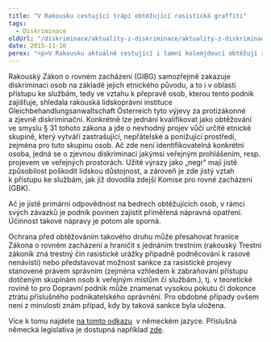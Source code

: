 ```yaml
---
title: "V Rakousku cestující trápí obtěžující rasistická graffiti"
tags:
  - Diskriminace
oldUrl: "/diskriminace/aktuality-z-diskriminace/aktuality-z-diskriminace-2015/v-rakousku-cestujici-trapi-obtezujici-rasisticka-graffiti/"
date: 2015-11-16
perex: "<p>V Rakousku aktuálně cestující i tamní kolemjdoucí obtěžují rasistické nápisy a vyobrazení tmavých tváří s širokými nosy a plnými rty na budově Dopravního podniku. Navzdory opakovaným stížnostem vedení tohoto podniku ovšem hyzdí tyto graffiti veřejné budovy nadále. </p>"
---
```


<!-- imported from the old website -->

<p>Rakouský Zákon o rovném zacházení (GIBG) samozřejmě zakazuje diskriminaci osob na základě jejich etnického původu, a to i v oblasti přístupu ke službám, tedy ve vztahu k přepravě osob, kterou tento podnik zajišťuje, shledala rakouská lidskoprávní instituce Gleichbehandlungsanwaltschaft Österreich tyto výjevy za protizákonné a zjevně diskriminační. Konkrétně lze jednání kvalifikovat jako obtěžování ve smyslu § 31 tohoto zákona a jde o nevhodný projev vůči určité etnické skupině, který vytváří zastrašující, nepřátelské a ponižující prostředí, zejména pro tuto skupinu osob. Ač zde není identifikovatelná konkrétní osoba, jedná se o zjevnou diskriminaci jakýmsi veřejným prohlášením, resp. projevem ve veřejných prostorách. Užité výrazy jako „negr“ mají jistě způsobilost poškodit lidskou důstojnost, a zároveň je zde jistý vztah k přístupu ke službám, jak již dovodila zdejší Komise pro rovné zacházení (GBK). </p> <p>Ač je jistě primární odpovědnost na bedrech obtěžujících osob, v rámci svých závazků je podnik povinen zajistit přiměřená nápravná opatření. Účinnost takové nápravy je potom ale sporná. </p> <p>Ochrana před obtěžováním takového druhu může přesahovat hranice Zákona o rovném zacházení a hraničit s jednáním trestním (rakouský Trestní zákoník zná trestný čin rasistické urážky případně podněcování k rasové nenávisti) nebo představovat možnost sankce za rasistické projevy stanovené právem správním (zejména vzhledem k zabraňování přístupu dotčeným skupinám osob k veřejným místům či službám.), tj. v teoretické rovině to pro Dopravní podnik může znamenat vysokou pokutu či dokonce ztrátu příslušného podnikatelského oprávnění. Pro obdobné případy ovšem není z minulosti znám případ, kdy by taková sankce byla uložena.</p> <p>Více k tomu najdete <a title="Otevření do nového okna" href="http://www.gleichbehandlungsanwaltschaft.at/DocView.axd?CobId=61051" class="_blank" target="_blank">na tomto odkazu</a> <img alt="" src="https://www.ochrance.cz/typo3/ext/od_linkdesc/icons/external.gif" class="od_linkdesc_icon_external" /> v německém jazyce. Příslušná německá legislativa je dostupná například <a href="https://www.jusline.at/gesetze.html" target="_blank">zde</a>. </p>

